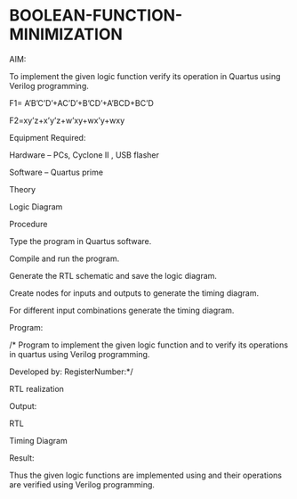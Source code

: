 # BOOLEAN-FUNCTION-MINIMIZATION
AIM:

To implement the given logic function verify its operation in Quartus using Verilog programming.

F1= A’B’C’D’+AC’D’+B’CD’+A’BCD+BC’D

F2=xy’z+x’y’z+w’xy+wx’y+wxy

Equipment Required:

Hardware – PCs, Cyclone II , USB flasher

Software – Quartus prime

Theory

Logic Diagram

Procedure

Type the program in Quartus software.

Compile and run the program.

Generate the RTL schematic and save the logic diagram.

Create nodes for inputs and outputs to generate the timing diagram.

For different input combinations generate the timing diagram.

Program:

/* Program to implement the given logic function and to verify its operations in quartus using Verilog programming.

Developed by: RegisterNumber:*/

RTL realization

Output:

RTL

Timing Diagram

Result:

Thus the given logic functions are implemented using and their operations are verified using Verilog programming.
